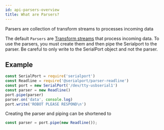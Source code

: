 ```yaml
---
id: api-parsers-overview
title: What are Parsers?
---
```


Parsers are collection of transform streams to processes incoming data

The default `Parsers` are [Transform streams](https://nodejs.org/api/stream.html#stream_class_stream_transform) that process incoming data. To use the parsers, you must create them and then pipe the Serialport to the parser. Be careful to only write to the SerialPort object and not the parser.

## Example

```js
const SerialPort = require('serialport')
const Readline = require('@serialport/parser-readline')
const port = new SerialPort('/dev/tty-usbserial1')
const parser = new Readline()
port.pipe(parser)
parser.on('data', console.log)
port.write('ROBOT PLEASE RESPOND\n')
```

Creating the parser and piping can be shortened to
```js
const parser = port.pipe(new Readline());
```
